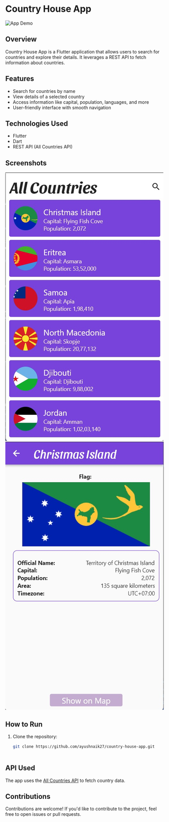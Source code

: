 # Country House App

![App Demo](demo.gif)

## Overview

Country House App is a Flutter application that allows users to search for countries and explore their details. It leverages a REST API to fetch information about countries.

## Features

- Search for countries by name
- View details of a selected country
- Access information like capital, population, languages, and more
- User-friendly interface with smooth navigation

## Technologies Used

- Flutter
- Dart
- REST API (All Countries API)

## Screenshots

![Screenshot 1](screenshots/screenshot1.jpg)
![Screenshot 2](screenshots/screenshot2.jpg)

## How to Run

1. Clone the repository:

   ```bash
   git clone https://github.com/ayushnaik27/country-house-app.git



## API Used

The app uses the [All Countries API](https://restcountries.com/v3.1/all) to fetch country data.

## Contributions

Contributions are welcome! If you'd like to contribute to the project, feel free to open issues or pull requests.

